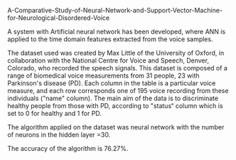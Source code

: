  A-Comparative-Study-of-Neural-Network-and-Support-Vector-Machine-for-Neurological-Disordered-Voice
 
 A system with Artificial neural network has been developed, where ANN is applied to the time domain features extracted from the voice
 samples. 
 
 The dataset used was created by Max Little of the University of Oxford, in collaboration with the National Centre for Voice and Speech, 
 Denver, Colorado, who recorded the speech signals.
 This dataset is composed of a range of biomedical voice measurements from 31 people, 23 with Parkinson's disease (PD). Each column in 
 the table is a particular voice measure, and each row corresponds one of 195 voice recording from these individuals ("name" column). 
 The main aim of the data is to discriminate healthy people from those with PD, according to "status“ column which is set to 0 for
 healthy and 1 for PD.

The algorithm applied on the dataset was neural network with the number of neurons in the hidden layer =30.

The accuracy of the algorithm is 76.27%. 
